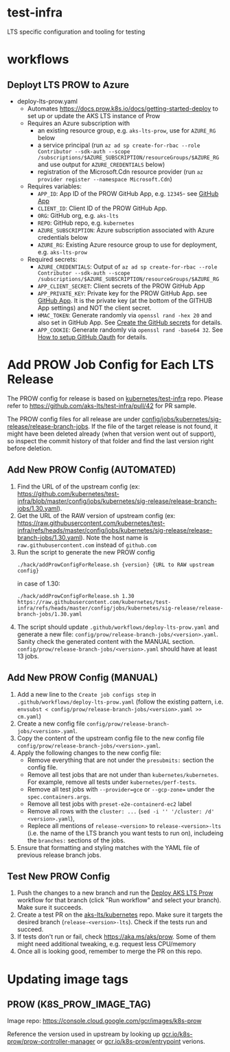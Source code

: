 # test-infra
LTS specific configuration and tooling for testing

# workflows

## Deployt LTS PROW to Azure
* deploy-lts-prow.yaml
  * Automates https://docs.prow.k8s.io/docs/getting-started-deploy to set up or update the AKS LTS instance of Prow
  * Requires an Azure subscription with
    - an existing resource group, e.g. `aks-lts-prow`, use for `AZURE_RG` below
    - a service principal (run `az ad sp create-for-rbac --role Contributor --sdk-auth --scope /subscriptions/$AZURE_SUBSCRIPTION/resourceGroups/$AZURE_RG` and use output for `AZURE_CREDENTIALS` below)
    - registration of the Microsoft.Cdn resource provider (run `az provider register --namespace Microsoft.Cdn`)
  * Requires variables:
    - `APP_ID`: App ID of the PROW GitHub App, e.g. `12345`- see [GitHub App](https://docs.prow.k8s.io/docs/getting-started-deploy/#github-app)
    - `CLIENT_ID`: Client ID of the PROW GitHub App.
    - `ORG`: GitHub org, e.g. `aks-lts`
    - `REPO`: GitHub repo, e.g. `kubernetes`
    - `AZURE_SUBSCRIPTION`: Azure subscription associated with Azure credentials below
    - `AZURE_RG`: Existing Azure resource group to use for deployment, e.g. `aks-lts-prow`
  * Required secrets:
    - `AZURE_CREDENTIALS`: Output of `az ad sp create-for-rbac --role Contributor --sdk-auth --scope /subscriptions/$AZURE_SUBSCRIPTION/resourceGroups/$AZURE_RG`
    - `APP_CLIENT_SECRET`: Client secrets of the PROW GitHub App
    - `APP_PRIVATE_KEY`: Private key for the PROW GitHub App. see [GitHub App](https://docs.prow.k8s.io/docs/getting-started-deploy/#github-app). It is the private key (at the bottom of the GITHUB App settings) and NOT the client secret.
    - `HMAC_TOKEN`: Generate randomly via `openssl rand -hex 20` and also set in GitHub App. See [Create the GitHub secrets](https://docs.prow.k8s.io/docs/getting-started-deploy/#create-the-github-secrets) for details.
    - `APP_COOKIE`: Generate randomly via `openssl rand -base64 32`. See [How to setup GitHub Oauth](https://docs.prow.k8s.io/docs/components/core/deck/github-oauth-setup/#set-up-secrets) for details.
# Add PROW Job Config for Each LTS Release
  The PROW config for release is based on [kubernetes/test-infra](https://github.com/kubernetes/test-infra) repo. Please refer to https://github.com/aks-lts/test-infra/pull/42 for PR sample.

  The PROW config files for all release are under [config/jobs/kubernetes/sig-release/release-branch-jobs](https://github.com/kubernetes/test-infra/tree/master/config/jobs/kubernetes/sig-release/release-branch-jobs). If the file of the target release is not found, it might have been deleted already (when that version went out of support), so inspect the commit history of that folder and find the last version right before deletion.

## Add New PROW Config (AUTOMATED)
  1. Find the URL of of the upstream config (ex: https://github.com/kubernetes/test-infra/blob/master/config/jobs/kubernetes/sig-release/release-branch-jobs/1.30.yaml).
  1. Get the URL of the RAW version of upstream config (ex: https://raw.githubusercontent.com/kubernetes/test-infra/refs/heads/master/config/jobs/kubernetes/sig-release/release-branch-jobs/1.30.yaml). Note the host name is `raw.githubusercontent.com` instead of `github.com`
  1. Run the script to generate the new PROW config
      ```
      ./hack/addProwConfigForRelease.sh {version} {URL to RAW upstream config}
      ```
      in case of 1.30:
      ```
      ./hack/addProwConfigForRelease.sh 1.30 https://raw.githubusercontent.com/kubernetes/test-infra/refs/heads/master/config/jobs/kubernetes/sig-release/release-branch-jobs/1.30.yaml
      ```
  1. The script should update `.github/workflows/deploy-lts-prow.yaml` and generate a new file: `config/prow/release-branch-jobs/<version>.yaml`.
     Sanity check the generated content with the MANUAL section.
     `config/prow/release-branch-jobs/<version>.yaml` should have at least 13 jobs.

## Add New PROW Config (MANUAL)

  1. Add a new line to the `Create job configs step` in `.github/workflows/deploy-lts-prow.yaml` 
    (follow the existing pattern, i.e. `envsubst < config/prow/release-branch-jobs/<version>.yaml >> cm.yaml`)
  1. Create a new config file `config/prow/release-branch-jobs/<version>.yaml`.
  1. Copy the content of the upstream config file to the new config file `config/prow/release-branch-jobs/<version>.yaml`.
  1. Apply the following changes to the new config file:
      - Remove everything that are not under the `presubmits:` section the config file.
      - Remove all test jobs that are not under than `kubernetes/kubernetes`. For example, remove all tests under `kubernetes/perf-tests`.
      - Remove all test jobs with `--provider=gce` or `--gcp-zone=` under the `spec.containers.args`.
      - Remove all test jobs with `preset-e2e-containerd-ec2` label
      - Remove all rows with the `cluster: ...` (`sed -i '' '/cluster: /d' <version>.yaml`),
      - Replece all mentions of `release-<version>` to `release-<version>-lts` (i.e. the name of the LTS branch you want tests to run on), includeing the `branches:` sections of the jobs.
  1. Ensure that formatting and styling matches with the YAML file of previous release branch jobs.

## Test New PROW Config 

1. Push the changes to a new branch and run the [Deploy AKS LTS Prow](https://github.com/aks-lts/test-infra/actions/workflows/deploy-lts-prow.yaml) workflow
      for that branch (click "Run workflow" and select your branch). Make sure it succeeds.
1. Create a test PR on the [aks-lts/kubernetes](https://github.com/aks-lts/kubernetes) repo. Make sure it targets the desired branch (`release-<version>-lts`). Check if the tests run and succeed.
1. If tests don't run or fail, check https://aka.ms/aks/prow. Some of them might need additional tweaking, e.g. request less CPU/memory 
1. Once all is looking good, remember to merge the PR on this repo.

# Updating image tags
## PROW (K8S_PROW_IMAGE_TAG)
Image repo: https://console.cloud.google.com/gcr/images/k8s-prow

Reference the version used in upstream by looking up [gcr.io/k8s-prow/prow-controller-manager](https://github.com/search?q=repo%3Akubernetes%2Ftest-infra+gcr.io%2Fk8s-prow%2Fprow-controller-manager&type=code) or [gcr.io/k8s-prow/entrypoint](https://github.com/search?q=repo%3Akubernetes%2Ftest-infra+gcr.io%2Fk8s-prow%2Fentrypoint&type=code) verions.